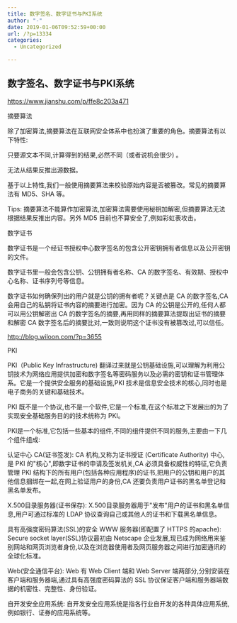 ```yaml
---
title: 数字签名、数字证书与PKI系统
author: "-"
date: 2019-01-06T09:52:59+00:00
url: /?p=13334
categories:
  - Uncategorized

---
```

## 数字签名、数字证书与PKI系统
https://www.jianshu.com/p/ffe8c203a471

摘要算法
  
除了加密算法,摘要算法在互联网安全体系中也扮演了重要的角色。摘要算法有以下特性: 

只要源文本不同,计算得到的结果,必然不同（或者说机会很少) 。
  
无法从结果反推出源数据。

基于以上特性,我们一般使用摘要算法来校验原始内容是否被篡改。常见的摘要算法有 MD5、SHA 等。

Tips: 摘要算法不能算作加密算法,加密算法需要使用秘钥加解密,但摘要算法无法根据结果反推出内容。另外 MD5 目前也不算安全了,例如彩虹表攻击。
  
数字证书
  
数字证书是一个经证书授权中心数字签名的包含公开密钥拥有者信息以及公开密钥的文件。
  
数字证书里一般会包含公钥、公钥拥有者名称、CA 的数字签名、有效期、授权中心名称、证书序列号等信息。
  
数字证书如何确保列出的用户就是公钥的拥有者呢？关键点是 CA 的数字签名,CA会用自己的私钥将证书内容的摘要进行加密。因为 CA 的公钥是公开的,任何人都可以用公钥解密出 CA 的数字签名的摘要,再用同样的摘要算法提取出证书的摘要和解密 CA 数字签名后的摘要比对,一致则说明这个证书没有被篡改过,可以信任。

<http://blog.wiloon.com/?p=3655>
  
PKI
  
PKI（Public Key Infrastructure) 翻译过来就是公钥基础设施,可以理解为利用公钥技术为网络应用提供加密和数字签名等密码服务以及必需的密钥和证书管理体系。它是一个提供安全服务的基础设施,PKI 技术是信息安全技术的核心,同时也是电子商务的关键和基础技术。

PKI 既不是一个协议,也不是一个软件,它是一个标准,在这个标准之下发展出的为了实现安全基础服务目的的技术统称为 PKI。

PKI是一个标准,它包括一些基本的组件,不同的组件提供不同的服务,主要由一下几个组件组成: 

认证中心 CA(证书签发): CA 机构,又称为证书授证 (Certificate Authority) 中心,是 PKI 的"核心",即数字证书的申请及签发机关,CA 必须具备权威性的特征,它负责管理 PKI 结构下的所有用户(包括各种应用程序)的证书,把用户的公钥和用户的其他信息捆绑在一起,在网上验证用户的身份,CA 还要负责用户证书的黑名单登记和黑名单发布。
  
X.500目录服务器(证书保存): X.500目录服务器用于"发布"用户的证书和黑名单信息,用户可通过标准的 LDAP 协议查询自己或其他人的证书和下载黑名单信息。
  
具有高强度密码算法(SSL)的安全 WWW 服务器(即配置了 HTTPS 的apache): Secure socket layer(SSL)协议最初由 Netscape 企业发展,现已成为网络用来鉴别网站和网页浏览者身份,以及在浏览器使用者及网页服务器之间进行加密通讯的全球化标准。
  
Web(安全通信平台): Web 有 Web Client 端和 Web Server 端两部分,分别安装在客户端和服务器端,通过具有高强度密码算法的 SSL 协议保证客户端和服务器端数据的机密性、完整性、身份验证。
  
自开发安全应用系统: 自开发安全应用系统是指各行业自开发的各种具体应用系统,例如银行、证券的应用系统等。